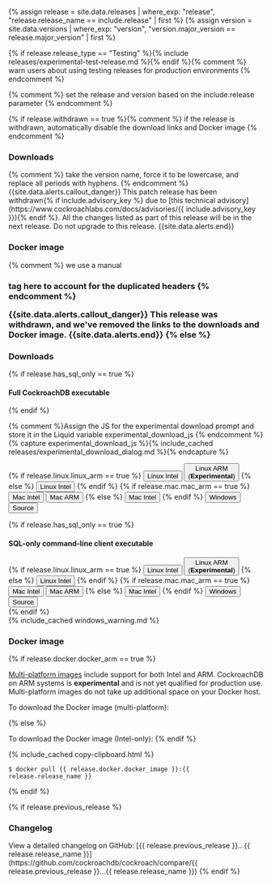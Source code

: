 {% assign release = site.data.releases | where_exp: "release", "release.release_name == include.release" | first %}
{% assign version = site.data.versions | where_exp: "version", "version.major_version == release.major_version" | first %}

{% if release.release_type == "Testing" %}{% include releases/experimental-test-release.md %}{% endif %}{% comment %} warn users about using testing releases for production environments {% endcomment %}

{% comment %} set the release and version based on the include.release parameter {% endcomment %}

{% if release.withdrawn == true %}{% comment %} if the release is withdrawn, automatically disable the download links and Docker image {% endcomment %}
<h3 id="{{ release.release_name | downcase | replace: ".", "-" }}-downloads">Downloads</h3>{% comment %} take the version name, force it to be lowercase, and replace all periods with hyphens. {% endcomment %}
{{site.data.alerts.callout_danger}}
This patch release has been withdrawn{% if include.advisory_key %} due to [this technical advisory](https://www.cockroachlabs.com/docs/advisories/{{ include.advisory_key }}){% endif %}. All the changes listed as part of this release will be in the next release. Do not upgrade to this release.
{{site.data.alerts.end}}

<h3 id="{{ release.release_name | downcase | replace: ".", "-" }}-docker-image">Docker image</h3>{% comment %} we use a manual <h3> tag here to account for the duplicated headers {% endcomment %}

{{site.data.alerts.callout_danger}}
This release was withdrawn, and we've removed the links to the downloads and Docker image.
{{site.data.alerts.end}}
{% else %}
<h3 id="{{ release.release_name | downcase | replace: ".", "-" }}-downloads">Downloads</h3>

{% if release.has_sql_only == true %}
<h4>Full CockroachDB executable</h4>
{% endif %}

{% comment %}Assign the JS for the experimental download prompt and store it in the Liquid variable experimental_download_js {% endcomment %}
{% capture experimental_download_js %}{% include_cached releases/experimental_download_dialog.md %}{% endcapture %}

<div><div id="os-tabs" class="filters clearfix">
{% if release.linux.linux_arm == true %}
    <a href="https://binaries.cockroachdb.com/cockroach-{{ release.release_name }}.linux-amd64.tgz"><button id="linux-intel" class="filter-button" data-scope="linux-intel" data-eventcategory="linux-binary-release-notes">Linux Intel</button></a>
    <a onclick="{{ experimental_download_js }}" href="https://binaries.cockroachdb.com/cockroach-{{ release.release_name }}.linux-arm64.tgz"><button id="linux-arm" class="filter-button" data-scope="linux-arm" data-eventcategory="linux-binary-release-notes">Linux ARM<br/>(<b>Experimental</b>)</button></a>
{% else %}
    <a href="https://binaries.cockroachdb.com/cockroach-{{ release.release_name }}.linux-amd64.tgz"><button id="linux-intel" class="filter-button" data-scope="linux-intel" data-eventcategory="linux-binary-release-notes">Linux Intel</button></a>
{% endif %}
{% if release.mac.mac_arm == true %}
    <a href="https://binaries.cockroachdb.com/cockroach-{{ release.release_name }}.darwin-10.9-amd64.tgz"><button id="mac-intel" class="filter-button" data-scope="mac-intel" data-eventcategory="mac-binary-release-notes">Mac Intel</button></a>
    <a href="https://binaries.cockroachdb.com/cockroach-{{ release.release_name }}.darwin-11.0-arm64.tgz"><button id="mac-arm" class="filter-button" data-scope="mac-arm" data-eventcategory="mac-binary-release-notes">Mac ARM</button></a>
{% else %}
    <a href="https://binaries.cockroachdb.com/cockroach-{{ release.release_name }}.darwin-10.9-amd64.tgz"><button id="mac" class="filter-button" data-scope="mac" data-eventcategory="mac-binary-release-notes">Mac Intel</button></a>
{% endif %}
    <a onclick="{{ experimental_download_js }}" href="https://binaries.cockroachdb.com/cockroach-{{ release.release_name }}.windows-6.2-amd64.zip"><button id="windows" class="filter-button" data-scope="windows" data-eventcategory="windows-binary-release-notes">Windows</button></a>
    <a target="_blank" rel="noopener" href="https://github.com/cockroachdb/cockroach/releases/tag/{{ release.release_name }}"><button id="source" class="filter-button" data-scope="source" data-eventcategory="source-release-notes">Source</button></a
</div></div>

{% if release.has_sql_only == true %}
<h4>SQL-only command-line client executable</h4>

<div><div id="os-tabs" class="filters clearfix">
{% if release.linux.linux_arm == true %}
    <a href="https://binaries.cockroachdb.com/cockroach-sql-{{ release.release_name }}.linux-amd64.tgz"><button id="linux-intel" class="filter-button" data-scope="linux-intel" data-eventcategory="linux-binary-release-notes">Linux Intel</button></a>
    <a onclick="{{ experimental_download_js }}" href="https://binaries.cockroachdb.com/cockroach-sql-{{ release.release_name }}.linux-arm64.tgz"><button id="linux-arm" class="filter-button" data-scope="linux-arm" data-eventcategory="linux-binary-release-notes">Linux ARM<br/>(<b>Experimental</b>)</button></a>
{% else %}
    <a href="https://binaries.cockroachdb.com/cockroach-sql-{{ release.release_name }}.linux-amd64.tgz"><button id="linux-intel" class="filter-button" data-scope="linux-intel" data-eventcategory="linux-binary-release-notes">Linux Intel</button></a>
{% endif %}
{% if release.mac.mac_arm == true %}
    <a href="https://binaries.cockroachdb.com/cockroach-sql-{{ release.release_name }}.darwin-10.9-amd64.tgz"><button id="mac" class="filter-button" data-scope="mac-intel" data-eventcategory="mac-binary-release-notes">Mac Intel</button></a>
    <a onclick="{{ experimental_download_js }}" href="https://binaries.cockroachdb.com/cockroach-sql-{{ release.release_name }}.darwin-11.0-arm64.tgz"><button id="mac-arm" class="filter-button" data-scope="mac-arm" data-eventcategory="mac-binary-release-notes">Mac ARM</button></a>
{% else %}
    <a href="https://binaries.cockroachdb.com/cockroach-sql-{{ release.release_name }}.darwin-10.9-amd64.tgz"><button id="mac" class="filter-button" data-scope="mac-intel" data-eventcategory="mac-binary-release-notes">Mac Intel</button></a>
{% endif %}
    <a onclick="{{ experimental_download_js }}" href="https://binaries.cockroachdb.com/cockroach-sql-{{ release.release_name }}.windows-6.2-amd64.zip"><button id="windows" class="filter-button" data-scope="windows" data-eventcategory="windows-binary-release-notes">Windows</button></a>
    <a target="_blank" rel="noopener" href="https://github.com/cockroachdb/cockroach/releases/tag/{{ release.release_name }}"><button id="source" class="filter-button" data-scope="source" data-eventcategory="source-release-notes">Source</button></a
</div></div>
{% endif %}

<section class="filter-content" data-scope="windows">
{% include_cached windows_warning.md %}
</section>

<h3 id="{{ release.release_name | downcase | replace: ".", "-" }}-docker-image">Docker image</h3>

{% if release.docker.docker_arm == true %}
<p><a href="https://docs.docker.com/build/building/multi-platform/">Multi-platform images</a> include support for both Intel and ARM. CockroachDB on ARM systems is <b>experimental</b> and is not yet qualified for production use. Multi-platform images do not take up additional space on your Docker host.</p>
<p>To download the Docker image (multi-platform):</p>
{% else %}
<p>To download the Docker image (Intel-only):
{% endif %}
</p>

{% include_cached copy-clipboard.html %}
~~~shell
$ docker pull {{ release.docker.docker_image }}:{{ release.release_name }}
~~~
{% endif %}

{% if release.previous_release %}
<h3 id="{{ release.release_name | downcase | replace: ".", "-" }}-changelog">Changelog</h3>
View a detailed changelog on GitHub: [{{ release.previous_release }}...{{ release.release_name }}](https://github.com/cockroachdb/cockroach/compare/{{ release.previous_release }}...{{ release.release_name }})
{% endif %}
